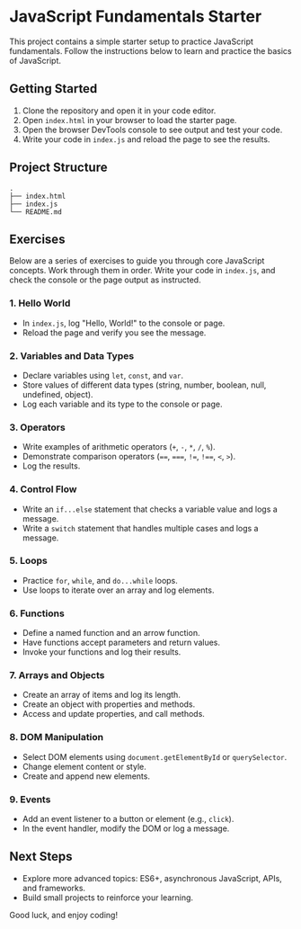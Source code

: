 # JavaScript Fundamentals Starter

This project contains a simple starter setup to practice JavaScript fundamentals. Follow the instructions below to learn and practice the basics of JavaScript.

## Getting Started

1. Clone the repository and open it in your code editor.
2. Open `index.html` in your browser to load the starter page.
3. Open the browser DevTools console to see output and test your code.
4. Write your code in `index.js` and reload the page to see the results.

## Project Structure

```
.
├── index.html
├── index.js
└── README.md
```

## Exercises

Below are a series of exercises to guide you through core JavaScript concepts. Work through them in order. Write your code in `index.js`, and check the console or the page output as instructed.

### 1. Hello World

- In `index.js`, log "Hello, World!" to the console or page.
- Reload the page and verify you see the message.

### 2. Variables and Data Types

- Declare variables using `let`, `const`, and `var`.
- Store values of different data types (string, number, boolean, null, undefined, object).
- Log each variable and its type to the console or page.

### 3. Operators

- Write examples of arithmetic operators (`+`, `-`, `*`, `/`, `%`).
- Demonstrate comparison operators (`==`, `===`, `!=`, `!==`, `<`, `>`).
- Log the results.

### 4. Control Flow

- Write an `if...else` statement that checks a variable value and logs a message.
- Write a `switch` statement that handles multiple cases and logs a message.

### 5. Loops

- Practice `for`, `while`, and `do...while` loops.
- Use loops to iterate over an array and log elements.

### 6. Functions

- Define a named function and an arrow function.
- Have functions accept parameters and return values.
- Invoke your functions and log their results.

### 7. Arrays and Objects

- Create an array of items and log its length.
- Create an object with properties and methods.
- Access and update properties, and call methods.

### 8. DOM Manipulation

- Select DOM elements using `document.getElementById` or `querySelector`.
- Change element content or style.
- Create and append new elements.

### 9. Events

- Add an event listener to a button or element (e.g., `click`).
- In the event handler, modify the DOM or log a message.

## Next Steps

- Explore more advanced topics: ES6+, asynchronous JavaScript, APIs, and frameworks.
- Build small projects to reinforce your learning.

Good luck, and enjoy coding!